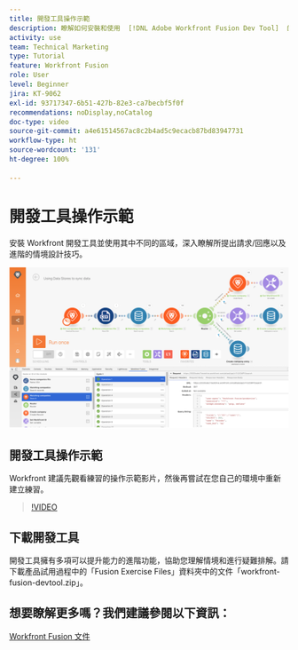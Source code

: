 ```yaml
---
title: 開發工具操作示範
description: 瞭解如何安裝和使用  [!DNL Adobe Workfront Fusion Dev Tool]  的不同區域來深入瞭解進階情境設計技巧。
activity: use
team: Technical Marketing
type: Tutorial
feature: Workfront Fusion
role: User
level: Beginner
jira: KT-9062
exl-id: 93717347-6b51-427b-82e3-ca7becbf5f0f
recommendations: noDisplay,noCatalog
doc-type: video
source-git-commit: a4e61514567ac8c2b4ad5c9ecacb87bd83947731
workflow-type: ht
source-wordcount: '131'
ht-degree: 100%

---
```


# 開發工具操作示範

安裝 Workfront 開發工具並使用其中不同的區域，深入瞭解所提出請求/回應以及進階的情境設計技巧。

![影像顯示 Fusion 情境和開發工具](assets/troubleshooting-and-error-handling-1.png)

## 開發工具操作示範

Workfront 建議先觀看練習的操作示範影片，然後再嘗試在您自己的環境中重新建立練習。

>[!VIDEO](https://video.tv.adobe.com/v/335303/?quality=12&learn=on)


## 下載開發工具

開發工具擁有多項可以提升能力的進階功能，協助您理解情境和進行疑難排解。請下載產品試用過程中的「Fusion Exercise Files」資料夾中的文件「workfront-fusion-devtool.zip」。



## 想要瞭解更多嗎？我們建議參閱以下資訊：

[Workfront Fusion 文件](https://experienceleague.adobe.com/docs/workfront/using/adobe-workfront-fusion/workfront-fusion-2.html?lang=zh-Hant)
